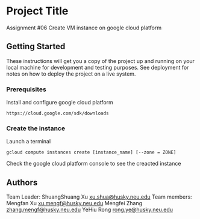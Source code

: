 # Project Title
Assignment #06
Create VM instance on google cloud platform

## Getting Started

These instructions will get you a copy of the project up and running on your local machine for development and testing purposes. See deployment for notes on how to deploy the project on a live system.

### Prerequisites
Install and configure google cloud platform
```
https://cloud.google.com/sdk/downloads
```

### Create the instance

Launch a terminal

```
gcloud compute instances create [instance_name] [--zone = ZONE]
```

Check the google cloud platform console to see the creacted instance

## Authors

Team Leader: ShuangShuang Xu xu.shua@husky.neu.edu Team members: Mengfan Xu xu.mengf@husky.neu.edu Mengfei Zhang zhang.mengf@husky.neu.edu YeHiu Rong rong.ye@husky.neu.edu


